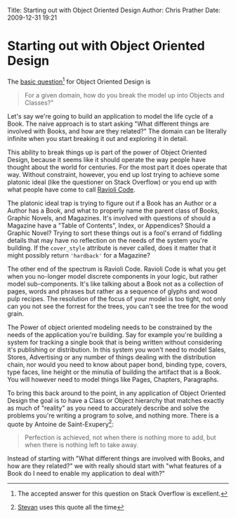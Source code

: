 Title: Starting out with Object Oriented Design
Author: Chris Prather
Date: 2009-12-31 19:21

# Starting out with Object Oriented Design

The [basic question][1][^1] for Object Oriented Design is 

>   For a given domain, how do you break the model up into Objects and
>   Classes?"

Let's say we're going to build an application to model the life cycle of a Book. The naive approach is to start asking "What different things are involved with Books, and how are they related?" The domain can be literally infinite when you start breaking it out and exploring it in detail.

This ability to break things up is part of the power of Object Oriented Design, because it seems like it should operate the way people have thought about the world for centuries. For the most part it does operate that way.  Without constraint, however, you end up lost trying to achieve some platonic ideal (like the questioner on Stack Overflow) or you end up with what people have come to call [Ravioli Code][2].

The platonic ideal trap is trying to figure out if a Book has an Author or a Author has a Book, and what to properly name the parent class of Books, Graphic Novels, and Magazines. It's involved with questions of should a Magazine have a "Table of Contents", Index, or Appendices? Should a Graphic Novel? Trying to sort these things out  is a fool's errand of fiddling details that may have no reflection on the needs of the system you're building. If the `cover_style` attribute is never called, does it matter that it might possibly return `'hardback'` for a Magazine?

The other end of the spectrum is Ravioli Code. Ravioli Code is what you get when you no-longer model discrete components in your logic, but rather model sub-components. It's like talking about a Book not as a collection of pages, words and phrases but rather as a sequence of glyphs and wood pulp recipes. The resolution of the focus of your model is too tight, not only can you not see the forrest for the trees, you can't see the tree for the wood grain.

The Power of object oriented modeling needs to be constrained by the needs of the application you're building. Say for example you're building a system for tracking a single book that is being written without considering it's publishing or distribution. In this system you won't need to model Sales, Stores, Advertising or any number of things dealing with the distribution chain, nor would you need to know about paper bond, binding type, covers, type faces, line height or the minutia of building the artifact that is a Book. You will however need to model things like Pages, Chapters, Paragraphs.

To bring this back around to the point, in any application of Object Oriented Design the goal is to have a Class or Object hierarchy that matches exactly as much of "reality" as you need to accurately describe and solve the problems you're writing a program to solve, and nothing more. There is a quote by Antoine de Saint-Exupery[^2]:

>   Perfection is achieved, not when there is nothing more to add, but
>   when there is nothing left to take away.

Instead of starting with "What different things are involved with Books, and how are they related?" we with really should start with "what features of a Book do I need to enable my application to deal with?"


[^1]: The accepted answer for this question on Stack Overflow is excellent.

[^2]: [Stevan][3] uses this quote all the time

[1]: http://stackoverflow.com/questions/1078838/oop-choosing-objects
[2]: http://en.wikipedia.org/wiki/Ravioli_code#Ravioli_code
[3]: http://stevan-little.blogspot.com/
